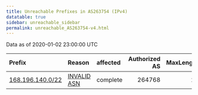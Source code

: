 ```yaml
---
title: Unreachable Prefixes in AS263754 (IPv4)
datatable: true
sidebar: unreachable_sidebar
permalink: unreachable_AS263754-v4.html
---
```


Data as of 2020-01-02 23:00:00 UTC


<div class="datatable-begin"></div>

| Prefix                                                     | Reason                                                                                                   | affected   |   Authorized AS |   MaxLength | Anchor                                         |   unreachable /24s |
|:-----------------------------------------------------------|:---------------------------------------------------------------------------------------------------------|:-----------|----------------:|------------:|:-----------------------------------------------|-------------------:|
| [168.196.140.0/22](https://stat.ripe.net/168.196.140.0/22) | [INVALID ASN](https://rpki-validator.ripe.net/announcement-preview?asn=AS263754&prefix=168.196.140.0/22) | complete   |          264768 |          22 | [LACNIC](unreachable_LACNIC_RPKI_Root-v4.html) |                  4 |

<div class="datatable-end"></div>